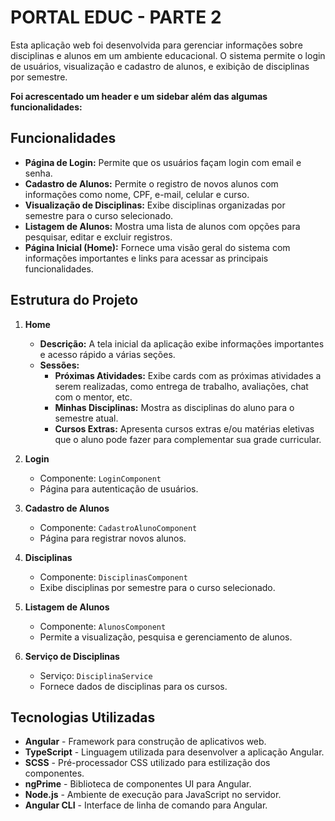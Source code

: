 # PORTAL EDUC - PARTE 2

Esta aplicação web foi desenvolvida para gerenciar informações sobre disciplinas e alunos em um ambiente educacional. O sistema permite o login de usuários, visualização e cadastro de alunos, e exibição de disciplinas por semestre.

**Foi acrescentado um header e um sidebar além das algumas funcionalidades:**

## Funcionalidades

- **Página de Login:** Permite que os usuários façam login com email e senha.
- **Cadastro de Alunos:** Permite o registro de novos alunos com informações como nome, CPF, e-mail, celular e curso.
- **Visualização de Disciplinas:** Exibe disciplinas organizadas por semestre para o curso selecionado.
- **Listagem de Alunos:** Mostra uma lista de alunos com opções para pesquisar, editar e excluir registros.
- **Página Inicial (Home):** Fornece uma visão geral do sistema com informações importantes e links para acessar as principais funcionalidades.

## Estrutura do Projeto

1. **Home**
   - **Descrição:** A tela inicial da aplicação exibe informações importantes e acesso rápido a várias seções.
   - **Sessões:**
     - **Próximas Atividades:** Exibe cards com as próximas atividades a serem realizadas, como entrega de trabalho, avaliações, chat com o mentor, etc.
     - **Minhas Disciplinas:** Mostra as disciplinas do aluno para o semestre atual.
     - **Cursos Extras:** Apresenta cursos extras e/ou matérias eletivas que o aluno pode fazer para complementar sua grade curricular.

2. **Login**
   - Componente: `LoginComponent`
   - Página para autenticação de usuários.

3. **Cadastro de Alunos**
   - Componente: `CadastroAlunoComponent`
   - Página para registrar novos alunos.

4. **Disciplinas**
   - Componente: `DisciplinasComponent`
   - Exibe disciplinas por semestre para o curso selecionado.

5. **Listagem de Alunos**
   - Componente: `AlunosComponent`
   - Permite a visualização, pesquisa e gerenciamento de alunos.

6. **Serviço de Disciplinas**
   - Serviço: `DisciplinaService`
   - Fornece dados de disciplinas para os cursos.

## Tecnologias Utilizadas

- **Angular** - Framework para construção de aplicativos web.
- **TypeScript** - Linguagem utilizada para desenvolver a aplicação Angular.
- **SCSS** - Pré-processador CSS utilizado para estilização dos componentes.
- **ngPrime** - Biblioteca de componentes UI para Angular.
- **Node.js** - Ambiente de execução para JavaScript no servidor.
- **Angular CLI** - Interface de linha de comando para Angular.


